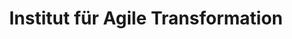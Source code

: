 ---
layout: page
title: Institut für Agile Transformation
description: 
img: assets/img/partners/iat.png
redirect: https://www.iat-fhooe.at/english/
importance: 3
category: Internal
---